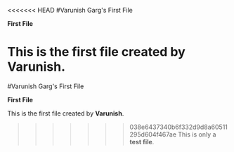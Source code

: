 <<<<<<< HEAD
#Varunish Garg's First File

**First File**

This is the first file created by **Varunish**.
=======
#Varunish Garg's First File

**First File**

This is the first file created by **Varunish**.
>>>>>>> 038e6437340b6f332d9d8a60511295d604f467ae
This is only a **test file**.